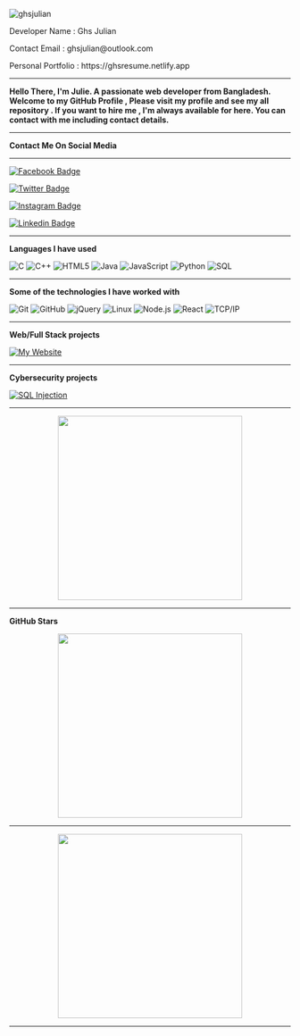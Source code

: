 

<p><img src="https://komarev.com/ghpvc/?username=ghsjulian&label=Profile%20views&color=0e75b6&style=flat" alt="ghsjulian" /></p>
<p>Developer Name : Ghs Julian</p>
<p>Contact Email  : ghsjulian@outlook.com</p>
<p>Personal Portfolio : https://ghsresume.netlify.app</p>

---

**Hello There, I'm Julie. A passionate web developer from Bangladesh. Welcome to my GitHub Profile , Please visit my profile and see my all repository . If you want to hire me , I'm always available for here. You can contact with me including contact details.**

---

**Contact Me On Social Media**

---

[![Facebook Badge](https://img.shields.io/badge/-Ghs_Julian-036be4?style=flat-circle&logo=Facebook&logoColor=white&link=https://www.facebook.com/ghs.julian.85)](https://www.facebook.com/ghs.julian.85)

[![Twitter Badge](https://img.shields.io/badge/-Ghs_Julian-1ca0f1?style=flat-square&labelColor=1ca0f1&logo=twitter&logoColor=white&link=https://twitter.com/GhsJulian)](https://twitter.com/GhsJulian)

[![Instagram Badge](https://img.shields.io/badge/-Ghs_Julian-purple?style=flat&logo=instagram&logoColor=white&link=https://instagram.com/ghs.julian.85/)](https://instagram.com/ghs.julian.85)

[![Linkedin Badge](https://img.shields.io/badge/-Ghs_Julian-blue?style=flat-square&logo=Linkedin&logoColor=white&link=https://www.linkedin.com/in/anushkaverma/)]([https://www.linkedin.com/in/ghs.julian.85/](https://www.linkedin.com/in/gobindo-bhor/))

---

**Languages I have used**

![C](https://img.shields.io/badge/-C-000000?style=flat&logo=C)
![C++](https://img.shields.io/badge/-C++-000000?style=flat&logo=C%2B%2B&logoColor=00599C)
![HTML5](https://img.shields.io/badge/-HTML5-000000?style=flat&logo=HTML5)
![Java](https://img.shields.io/badge/-Java-000000?style=flat&logo=Java&logoColor=007396)
![JavaScript](https://img.shields.io/badge/-JavaScript-000000?style=flat&logo=javascript)
![Python](https://img.shields.io/badge/-Python-000000?style=flat&logo=python)
![SQL](https://img.shields.io/badge/-SQL-000000?style=flat&logo=MySQL)

---

**Some of the technologies I have worked with**

![Git](https://img.shields.io/badge/-Git-000000?style=flat&logo=git&logoColor=F05032)
![GitHub](https://img.shields.io/badge/-GitHub-000000?style=flat&logo=github&logoColor=FFFFFF)
![jQuery](https://img.shields.io/badge/-jQuery-000000?style=flat&logo=jQuery&logoColor=0769AD)
![Linux](https://img.shields.io/badge/-Linux-000000?style=flat&logo=linux&logoColor=FCC624)
![Node.js](https://img.shields.io/badge/-Node.js-000000?style=flat&logo=node.js&logoColor=339933)
![React](https://img.shields.io/badge/-React-000000?style=flat&logo=React&logoColor=61DAFB)
![TCP/IP](https://img.shields.io/badge/-TCP/IP-000000?style=flat&logo=cisco&logoColor=white)

---

**Web/Full Stack projects**

[![My Website](https://img.shields.io/badge/-MyWebsite-000000?style=flat)](https://github.com/adamalston/v2)

---

**Cybersecurity projects**

[![SQL Injection](https://img.shields.io/badge/-💉SQLInjection-000000?style=flat)](https://github.com/adamalston/SQL-Injection)

---

<p align="center">
<img  src="https://github-readme-stats.vercel.app/api/top-langs/?username=Ghsjulian&hide_title=true&layout=compact&bg_color=0,73FA79,73FDFF,7A81FF&theme=graywhite" width="330">
</p>

---

**GitHub Stars**

<p align="center">
  <img src="https://github-readme-stats.vercel.app/api?username=Ghsjulian&hide=stars&show_icons=true&theme=dracula&line_height=32" width="330">
</p>

---

<p align="center">
  <img src="https://github-readme-stats.vercel.app/api/top-langs/?username=Ghsjulian&count_private=true&theme=dracula&line_width=100%" width="330">

</p>

---
